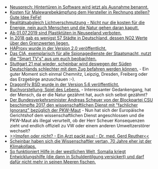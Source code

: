 * [Neusprech: Hintertüren in Software wird jetzt als Ausnahme benannt.](https://blog.fefe.de/?ts=a3f9f710)
* [Kosten für Malewarebekämpfung dem Hersteller in Rechnung stellen? Gute Idee FeFe!](https://blog.fefe.de/?ts=a3f993fb)
* [Realitätsabgleich Lichtverschmutzung - Nicht nur die kosten für die Energie, nein auch Menschen und die Natur gehen daran kaputt.](https://netzfrauen.org/2019/06/17/light-pollution/)
* [Ab 01.07.2019 sind Plastiktüten in Neuseeland verboten.](https://netzfrauen.org/2019/06/18/plastic-17/)
* [In 2018 gab es wenigst 57 Städte in Deutschland, dessen NO2 Werte über den Grenzwerten liegen.](https://www.sonnenseite.com/de/umwelt/daten-zur-luftqualitaet-2018-57-staedte-ueber-dem-no2-grenzwert.html)
* [HAProxy wurde in der Version 2.0 veröffentlicht.](https://www.pro-linux.de/news/1/27165/haproxy-20-ist-fertig.html)
* [Das CIA, exemplarisch für alle Spionagedienste der Staatsmacht, nutzt die "Smart TV's" aus um euch beobachten.](https://blog.fefe.de/?ts=a3f66de6)
* [Stuttgart 21 mal wieder, scheinbar wird deswegen der Süden Deutschlands schlechter mit dem Zug befahren werden können.](https://blog.fefe.de/?ts=a3f60e8d) - Ein guter Moment sich einmal Chemnitz, Leipzig, Dresden, Freiberg oder das Erzgebirge anzuschauen :-).
* [DragonFly BSD wurde in der Version 5.6 veröffentlicht.](https://www.pro-linux.de/news/1/27169/dragonfly-bsd-56-freigegeben.html)
* [Buchvorstellung: Spiel des Lebens.](https://www.sonnenseite.com/de/tipps/spiel-des-lebens.html) - Interessanter Gedankengang, hat der Mensch, da er die Natur gezähmt hat, auch sich selbst gezähmt?
* [Der Bundesverkehrsminister Andreas Scheuer von der Blockpartei CSU beschimpfte 2017 den wissenschaftlichen Dienst mit "fachlicher Ignoranz" bezüglich der PKW-Maut](https://twitter.com/AndiScheuer/status/832536208853045248) - Nun hat sich der Europäische Gerichtshof dem wissenschaftlichen Dienst angeschlossen und die PKW-Maut als illegal verurteilt, ob der Herr Scheuer Konsequenzen zieht und endlich offiziell zu VW oder einem anderen Umweltzerstörer wechselt?
* [>>Impfen oder nicht? - Ein Arzt packt aus! - Dr. med. Gerd Reuther<<](https://www.welt-im-wandel.tv/video/impfen-oder-nicht-ein-arzt-packt-aus-dr-med-gerd-reuther/)
* [Scheinbar haben sich die Wissenschaftler vertan, 70 Jahre eher ist der Klimakollaps.](https://blog.fefe.de/?ts=a3f72ca8)
* [So funktioniert Hilfe in der westlichen Welt, Somalia kriegt Entwicklungshilfe (die dann in Schuldentilgung versickert) und darf dafür nicht mehr in seinen Meeren fischen.](https://netzfrauen.org/2019/06/19/somalia/)
